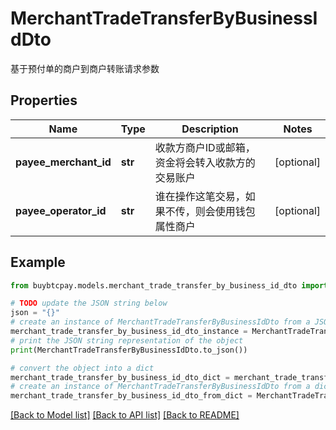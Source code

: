 # MerchantTradeTransferByBusinessIdDto

基于预付单的商户到商户转账请求参数

## Properties

Name | Type | Description | Notes
------------ | ------------- | ------------- | -------------
**payee_merchant_id** | **str** | 收款方商户ID或邮箱，资金将会转入收款方的交易账户 | [optional] 
**payee_operator_id** | **str** | 谁在操作这笔交易，如果不传，则会使用钱包属性商户 | [optional] 

## Example

```python
from buybtcpay.models.merchant_trade_transfer_by_business_id_dto import MerchantTradeTransferByBusinessIdDto

# TODO update the JSON string below
json = "{}"
# create an instance of MerchantTradeTransferByBusinessIdDto from a JSON string
merchant_trade_transfer_by_business_id_dto_instance = MerchantTradeTransferByBusinessIdDto.from_json(json)
# print the JSON string representation of the object
print(MerchantTradeTransferByBusinessIdDto.to_json())

# convert the object into a dict
merchant_trade_transfer_by_business_id_dto_dict = merchant_trade_transfer_by_business_id_dto_instance.to_dict()
# create an instance of MerchantTradeTransferByBusinessIdDto from a dict
merchant_trade_transfer_by_business_id_dto_from_dict = MerchantTradeTransferByBusinessIdDto.from_dict(merchant_trade_transfer_by_business_id_dto_dict)
```
[[Back to Model list]](../README.md#documentation-for-models) [[Back to API list]](../README.md#documentation-for-api-endpoints) [[Back to README]](../README.md)



